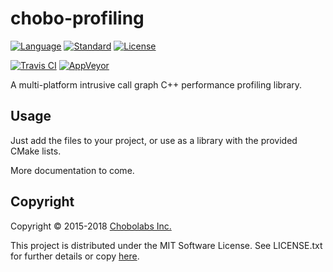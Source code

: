 chobo-profiling
===============

[![Language](https://img.shields.io/badge/language-C++-blue.svg)](https://isocpp.org/) [![Standard](https://img.shields.io/badge/C%2B%2B-11-blue.svg)](https://en.wikipedia.org/wiki/C%2B%2B#Standardization) [![License](https://img.shields.io/badge/license-MIT-blue.svg)](https://opensource.org/licenses/MIT)

[![Travis CI](https://travis-ci.org/Chobolabs/chobo-profiling.svg?branch=master)](https://travis-ci.org/Chobolabs/chobo-profiling) [![AppVeyor](https://ci.appveyor.com/api/projects/status/75udf8vkp2m8y5ry?svg=true)](https://ci.appveyor.com/project/iboB/chobo-profiling)

A multi-platform intrusive call graph C++ performance profiling library.

Usage
-----

Just add the files to your project, or use as a library with the
provided CMake lists.

More documentation to come.

Copyright
---------

Copyright &copy; 2015-2018 [Chobolabs Inc.](http://www.chobolabs.com/)

This project is distributed under the MIT Software License. See LICENSE.txt for
further details or copy [here](http://opensource.org/licenses/MIT).
